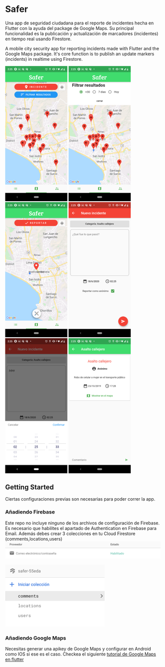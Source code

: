 # Safer
Una app de seguridad ciudadana para el reporte de incidentes hecha en Flutter con la ayuda del package de Google Maps. Su principal funcionalidad es la publicación y actualización de marcadores (incidentes) en tiempo real usando Firestore.

A mobile city security app for reporting incidents made with Flutter and the Google Maps package. It's core function is to publish an update markers (incidents) in realtime using Firestore. 

<img src="screenshots/2.png" width="200"> <img src="screenshots/3.png" width="200"> <img src="screenshots/4.png" width="200">  <img src="screenshots/5.png" width="200"> <img src="screenshots/6.png" width="200"> <img src="screenshots/7.png" width="200">


## Getting Started
Ciertas configuraciones previas son necesarias para poder correr la app. 

### Añadiendo Firebase
Este repo no incluye ninguno de los archivos de configuración de Firebase. Es necesario que habilites el apartado de Authentication en  Firebase para Email. Además debes crear 3 colecciones en tu Cloud Firestore (comments,locations,users)
<img src="screenshots/correo.png" width="500">
</br>
</br>
<img src="screenshots/cloudfirestore.png" height="200">

### Añadiendo Google Maps
Necesitas generar una apikey de Google Maps y configurar en Android como IOS si ese es el caso. Checkea el siguiente [tutorial de Google Maps en flutter](https://medium.com/comunidad-flutter/google-maps-en-flutter-98bedecb528b)
